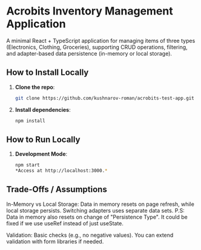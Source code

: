 # Acrobits Inventory Management Application

A minimal React + TypeScript application for managing items of three types (Electronics, Clothing, Groceries), supporting CRUD operations, filtering, and adapter-based data persistence (in-memory or local storage).

## How to Install Locally

1. **Clone the repo**:
   ```bash
   git clone https://github.com/kushnarov-roman/acrobits-test-app.git
   ```
2. **Install dependencies**:
   ```bash
   npm install
   ```

## How to Run Locally

1. **Development Mode**:
   ```bash
   npm start
   *Access at http://localhost:3000.*
   ```

## Trade-Offs / Assumptions

In-Memory vs Local Storage: Data in memory resets on page refresh, while local storage persists. Switching adapters uses separate data sets.
P.S: Data in memory also resets on change of "Persistence Type". It could be fixed if we use useRef instead of just useState.

Validation: Basic checks (e.g., no negative values). You can extend validation with form libraries if needed.
